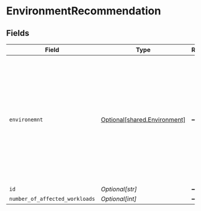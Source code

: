 # EnvironmentRecommendation


## Fields

| Field                                                                                                                                                                                        | Type                                                                                                                                                                                         | Required                                                                                                                                                                                     | Description                                                                                                                                                                                  |
| -------------------------------------------------------------------------------------------------------------------------------------------------------------------------------------------- | -------------------------------------------------------------------------------------------------------------------------------------------------------------------------------------------- | -------------------------------------------------------------------------------------------------------------------------------------------------------------------------------------------- | -------------------------------------------------------------------------------------------------------------------------------------------------------------------------------------------- |
| `environemnt`                                                                                                                                                                                | [Optional[shared.Environment]](undefined/models/shared/environment.md)                                                                                                                       | :heavy_minus_sign:                                                                                                                                                                           | Secure Application environment definition. #also must be included for at least one of the env details but Swagger does not support parameter dependencies and mutually exclusive parameters. |
| `id`                                                                                                                                                                                         | *Optional[str]*                                                                                                                                                                              | :heavy_minus_sign:                                                                                                                                                                           | N/A                                                                                                                                                                                          |
| `number_of_affected_workloads`                                                                                                                                                               | *Optional[int]*                                                                                                                                                                              | :heavy_minus_sign:                                                                                                                                                                           | N/A                                                                                                                                                                                          |
